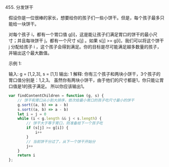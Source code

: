 455. 分发饼干

假设你是一位很棒的家长，想要给你的孩子们一些小饼干。但是，每个孩子最多只能给一块饼干。

对每个孩子 i，都有一个胃口值 g[i]，这是能让孩子们满足胃口的饼干的最小尺寸；并且每块饼干 j，都有一个尺寸 s[j] 。如果 s[j] >= g[i]，我们可以将这个饼干 j 分配给孩子 i ，这个孩子会得到满足。你的目标是尽可能满足越多数量的孩子，并输出这个最大数值。

 
示例 1:

输入: g = [1,2,3], s = [1,1]
输出: 1
解释: 
你有三个孩子和两块小饼干，3个孩子的胃口值分别是：1,2,3。
虽然你有两块小饼干，由于他们的尺寸都是1，你只能让胃口值是1的孩子满足。
所以你应该输出1。

```js
var findContentChildren = function (g, s) {
    // 饼干和胃口从小到大排序，依次给最小胃口的孩子吃尺寸最小的饼干
    g.sort((a, b) => a - b)
    s.sort((a, b) => a - b)
    let i = j = 0
    while (i < g.length && j < s.length) {
        // 饼干大于等于胃口，则准备给下一个孩子吃
        if (s[j] >= g[i]) {
            i++
        }
        // 当前饼干分过了，从下一个饼干开始分
        j++
    }
    return i
};